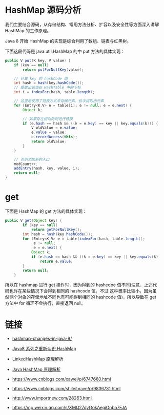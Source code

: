 # HashMap 源码分析

我们主要结合源码，从存储结构、常用方法分析、扩容以及安全性等方面深入讲解 HashMap 的工作原理。

Java 8 开始 HashMap 的实现是综合利用了数组、链表与红黑树。

下面这段代码是 java.util.HashMap 的中 put 方法的具体实现：

```java
public V put(K key, V value) {
    if (key == null)
        return putForNullKey(value);

    // 计算 key 的 hashCode 值
    int hash = hash(key.hashCode());
    // 提取出该值在 HashTable 中的下标
    int i = indexFor(hash, table.length);

    // 这里是使用了链表方式来存储元素，依次提取出元素
    for (Entry<K,V> e = table[i]; e != null; e = e.next) {
        Object k;

        // 如果存在相似的则进行替换
        if (e.hash == hash && ((k = e.key) == key || key.equals(k))) {
            V oldValue = e.value;
            e.value = value;
            e.recordAccess(this);
            return oldValue;
        }
    }

    // 否则添加新的入口
    modCount++;
    addEntry(hash, key, value, i);
    return null;
}
```

# get

下面是 HashMap 的 get 方法的具体实现：

```java
public V get(Object key) {
        if (key == null)
            return getForNullKey();
        int hash = hash(key.hashCode());
        for (Entry<K,V> e = table[indexFor(hash, table.length)];
             e != null;
             e = e.next) {
            Object k;
            if (e.hash == hash && ((k = e.key) == key || key.equals(k)))
                return e.value;
        }
        return null;
    }
```

所以在 hashmap 进行 get 操作时，因为得到的 hashcdoe 值不同(注意，上述代码也许在某些情况下会得到相同的 hashcode 值，不过 这种概率比较小，因为虽然两个对象的存储地址不同也有可能得到相同的 hashcode 值)，所以导致在 get 方法中 for 循环不会执行，直接返回 null。

# 链接

- [hashmap-changes-in-java-8/](https://examples.javacodegeeks.com/core-java/util/hashmap/hashmap-changes-in-java-8/)

- [Java8 系列之重新认识 HashMap](http://www.importnew.com/20386.html)

- [LinkedHashMap 原理解析](http://uule.iteye.com/blog/1522291)

- [Java HashMap 原理解析](https://github.com/HelloListen/Secret/blob/master/content/post/2016/05/java-hashmap-hashcode-hash.md)

- https://www.cnblogs.com/xawei/p/6747660.html

- https://www.cnblogs.com/shileibrave/p/9836731.html

- http://www.importnew.com/28263.html

- https://mp.weixin.qq.com/s/XMQ27dyGokAegjOnba7FJA
